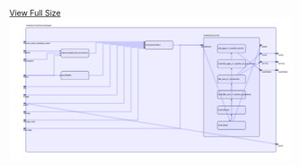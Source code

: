 [View Full Size](https://raw.githubusercontent.com/mingfang/terraform-k8s-modules/master/modules/zookeeper/diagram.svg?sanitize=true)<img src="diagram.svg"/>

